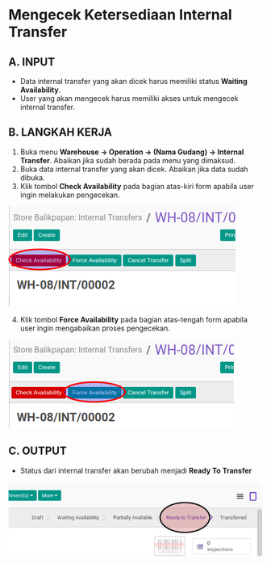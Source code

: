 # Mengecek Ketersediaan Internal Transfer

## A. INPUT

* Data internal transfer yang akan dicek harus memiliki status **Waiting Availability**.
* User yang akan mengecek harus memiliki akses untuk mengecek internal transfer.

## B. LANGKAH KERJA

1. Buka menu **Warehouse -> Operation -> (Nama Gudang) -> Internal Transfer**. Abaikan jika sudah berada
pada menu yang dimaksud.
2. Buka data internal transfer yang akan dicek. Abaikan jika data sudah dibuka.
3. Klik tombol **Check Availability** pada bagian atas-kiri form apabila user ingin melakukan pengecekan.

![](../../img/internal-transfer/tombol-check.png)

4. Klik tombol **Force Availability** pada bagian atas-tengah form apabila user ingin mengabaikan proses pengecekan.

![](../../img/internal-transfer/tombol-force.png)

## C. OUTPUT

* Status dari internal transfer akan berubah menjadi **Ready To Transfer**

![](../../img/internal-transfer/status-ready-to-transfer.png)
